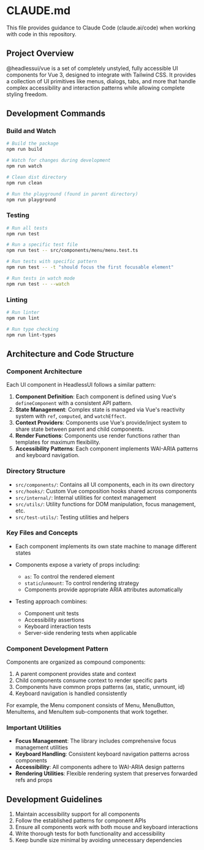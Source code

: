 # CLAUDE.md

This file provides guidance to Claude Code (claude.ai/code) when working with code in this repository.

## Project Overview

@headlessui/vue is a set of completely unstyled, fully accessible UI components for Vue 3, designed to integrate with Tailwind CSS. It provides a collection of UI primitives like menus, dialogs, tabs, and more that handle complex accessibility and interaction patterns while allowing complete styling freedom.

## Development Commands

### Build and Watch

```bash
# Build the package
npm run build

# Watch for changes during development
npm run watch

# Clean dist directory
npm run clean

# Run the playground (found in parent directory)
npm run playground
```

### Testing

```bash
# Run all tests
npm run test

# Run a specific test file
npm run test -- src/components/menu/menu.test.ts

# Run tests with specific pattern
npm run test -- -t "should focus the first focusable element"

# Run tests in watch mode
npm run test -- --watch
```

### Linting

```bash
# Run linter
npm run lint

# Run type checking
npm run lint-types
```

## Architecture and Code Structure

### Component Architecture

Each UI component in HeadlessUI follows a similar pattern:

1. **Component Definition**: Each component is defined using Vue's `defineComponent` with a consistent API pattern.
2. **State Management**: Complex state is managed via Vue's reactivity system with `ref`, `computed`, and `watchEffect`.
3. **Context Providers**: Components use Vue's provide/inject system to share state between parent and child components.
4. **Render Functions**: Components use render functions rather than templates for maximum flexibility.
5. **Accessibility Patterns**: Each component implements WAI-ARIA patterns and keyboard navigation.

### Directory Structure

- `src/components/`: Contains all UI components, each in its own directory
- `src/hooks/`: Custom Vue composition hooks shared across components
- `src/internal/`: Internal utilities for context management
- `src/utils/`: Utility functions for DOM manipulation, focus management, etc.
- `src/test-utils/`: Testing utilities and helpers

### Key Files and Concepts

- Each component implements its own state machine to manage different states
- Components expose a variety of props including:
  - `as`: To control the rendered element
  - `static`/`unmount`: To control rendering strategy
  - Components provide appropriate ARIA attributes automatically
  
- Testing approach combines:
  - Component unit tests
  - Accessibility assertions
  - Keyboard interaction tests
  - Server-side rendering tests when applicable

### Component Development Pattern

Components are organized as compound components:
1. A parent component provides state and context
2. Child components consume context to render specific parts
3. Components have common props patterns (as, static, unmount, id)
4. Keyboard navigation is handled consistently

For example, the Menu component consists of Menu, MenuButton, MenuItems, and MenuItem sub-components that work together.

### Important Utilities

- **Focus Management**: The library includes comprehensive focus management utilities
- **Keyboard Handling**: Consistent keyboard navigation patterns across components
- **Accessibility**: All components adhere to WAI-ARIA design patterns
- **Rendering Utilities**: Flexible rendering system that preserves forwarded refs and props

## Development Guidelines

1. Maintain accessibility support for all components
2. Follow the established patterns for component APIs
3. Ensure all components work with both mouse and keyboard interactions
4. Write thorough tests for both functionality and accessibility
5. Keep bundle size minimal by avoiding unnecessary dependencies